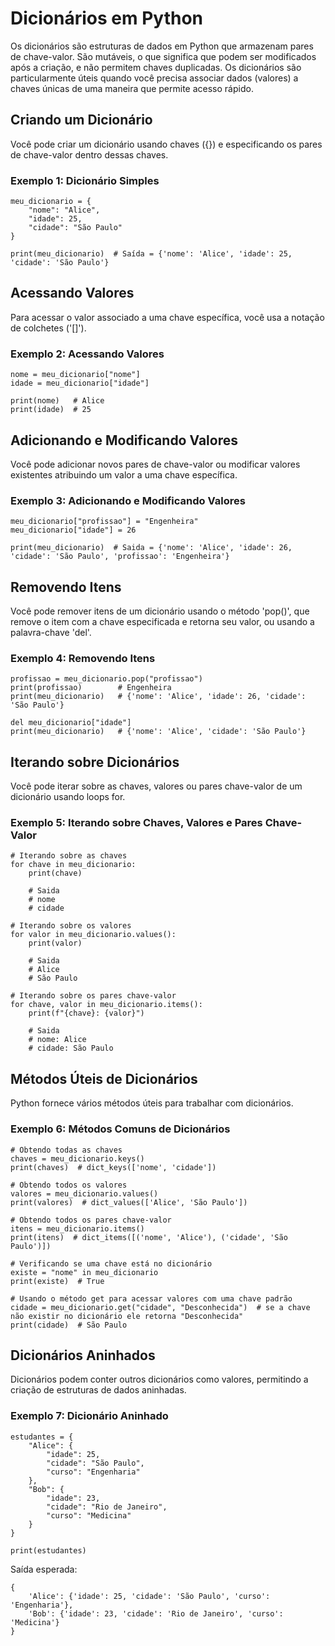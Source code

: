 # Dicionários em Python
Os dicionários são estruturas de dados em Python que armazenam pares de chave-valor. São mutáveis, o que significa que podem ser modificados após a criação, e não permitem chaves duplicadas. Os dicionários são particularmente úteis quando você precisa associar dados (valores) a chaves únicas de uma maneira que permite acesso rápido.

## Criando um Dicionário
Você pode criar um dicionário usando chaves ({}) e especificando os pares de chave-valor dentro dessas chaves.

### Exemplo 1: Dicionário Simples
```
meu_dicionario = {
    "nome": "Alice",
    "idade": 25,
    "cidade": "São Paulo"
}

print(meu_dicionario)  # Saída = {'nome': 'Alice', 'idade': 25, 'cidade': 'São Paulo'}
```

## Acessando Valores
Para acessar o valor associado a uma chave específica, você usa a notação de colchetes ('[]').

### Exemplo 2: Acessando Valores
```
nome = meu_dicionario["nome"]
idade = meu_dicionario["idade"]

print(nome)   # Alice
print(idade)  # 25
```

## Adicionando e Modificando Valores
Você pode adicionar novos pares de chave-valor ou modificar valores existentes atribuindo um valor a uma chave específica.

### Exemplo 3: Adicionando e Modificando Valores
```
meu_dicionario["profissao"] = "Engenheira"
meu_dicionario["idade"] = 26

print(meu_dicionario)  # Saida = {'nome': 'Alice', 'idade': 26, 'cidade': 'São Paulo', 'profissao': 'Engenheira'}

```

## Removendo Itens
Você pode remover itens de um dicionário usando o método 'pop()', que remove o item com a chave especificada e retorna seu valor, ou usando a palavra-chave 'del'.

### Exemplo 4: Removendo Itens
```
profissao = meu_dicionario.pop("profissao")
print(profissao)        # Engenheira
print(meu_dicionario)   # {'nome': 'Alice', 'idade': 26, 'cidade': 'São Paulo'}

del meu_dicionario["idade"]
print(meu_dicionario)   # {'nome': 'Alice', 'cidade': 'São Paulo'}
```

## Iterando sobre Dicionários
Você pode iterar sobre as chaves, valores ou pares chave-valor de um dicionário usando loops for.

### Exemplo 5: Iterando sobre Chaves, Valores e Pares Chave-Valor
```
# Iterando sobre as chaves
for chave in meu_dicionario:
    print(chave)

    # Saida
    # nome
    # cidade

# Iterando sobre os valores
for valor in meu_dicionario.values():
    print(valor)

    # Saida
    # Alice
    # São Paulo

# Iterando sobre os pares chave-valor
for chave, valor in meu_dicionario.items():
    print(f"{chave}: {valor}")
    
    # Saida
    # nome: Alice
    # cidade: São Paulo
```

## Métodos Úteis de Dicionários
Python fornece vários métodos úteis para trabalhar com dicionários.

### Exemplo 6: Métodos Comuns de Dicionários
```
# Obtendo todas as chaves
chaves = meu_dicionario.keys()
print(chaves)  # dict_keys(['nome', 'cidade'])

# Obtendo todos os valores
valores = meu_dicionario.values()
print(valores)  # dict_values(['Alice', 'São Paulo'])

# Obtendo todos os pares chave-valor
itens = meu_dicionario.items()
print(itens)  # dict_items([('nome', 'Alice'), ('cidade', 'São Paulo')])

# Verificando se uma chave está no dicionário
existe = "nome" in meu_dicionario
print(existe)  # True

# Usando o método get para acessar valores com uma chave padrão
cidade = meu_dicionario.get("cidade", "Desconhecida")  # se a chave não existir no dicionário ele retorna "Desconhecida"
print(cidade)  # São Paulo
```

## Dicionários Aninhados
Dicionários podem conter outros dicionários como valores, permitindo a criação de estruturas de dados aninhadas.

### Exemplo 7: Dicionário Aninhado
```
estudantes = {
    "Alice": {
        "idade": 25,
        "cidade": "São Paulo",
        "curso": "Engenharia"
    },
    "Bob": {
        "idade": 23,
        "cidade": "Rio de Janeiro",
        "curso": "Medicina"
    }
}

print(estudantes)
```
Saída esperada:
```
{
    'Alice': {'idade': 25, 'cidade': 'São Paulo', 'curso': 'Engenharia'},
    'Bob': {'idade': 23, 'cidade': 'Rio de Janeiro', 'curso': 'Medicina'}
}
```
